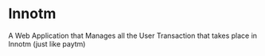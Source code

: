 # Innotm
A Web Application that Manages all the User Transaction that takes place in Innotm (just like paytm)
